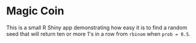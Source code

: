 # Magic Coin

This is a small R Shiny app demonstrating how easy it is to find a random seed that will return ten or more 1's in a row from `rbinom` when `prob = 0.5`.
